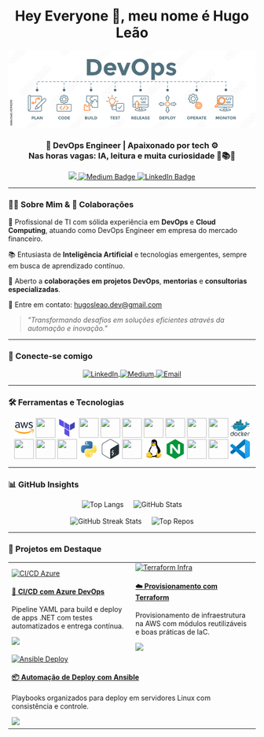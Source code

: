 <h1 align="center">Hey Everyone 👋, meu nome é Hugo Leão</h1>

<div align="center">
  <img src="https://github.com/hugosleao/hugosleao/blob/main/banner.png" alt="DevOpsShack Banner">
</div>

<h3 align="center">🌟 <strong>DevOps Engineer</strong> | Apaixonado por tech ⚙️<br>Nas horas vagas: IA, leitura e muita curiosidade 🤖📚🚀</h3>

<p align="center">
  <a href="https://github.com/hugosleao">
    <img src="https://img.shields.io/github/followers/hugosleao?label=Follow&style=social" />
  </a>
  <a href="https://medium.com/@hugosleao" target="_blank">
    <img src="https://img.shields.io/badge/Medium-%40hugosleao-black?logo=medium&style=social" alt="Medium Badge" />
  </a>
  <a href="https://linkedin.com/in/hugosleao" target="_blank">
    <img src="https://img.shields.io/badge/LinkedIn-hugosleao-blue?logo=linkedin&style=flat-square" alt="LinkedIn Badge" />
  </a>
</p>

<hr />

### 👨‍💼 Sobre Mim & 🤝 Colaborações

🎯 Profissional de TI com sólida experiência em **DevOps** e **Cloud Computing**, atuando como DevOps Engineer em empresa do mercado financeiro.

📚 Entusiasta de **Inteligência Artificial** e tecnologias emergentes, sempre em busca de aprendizado contínuo.

💼 Aberto a **colaborações em projetos DevOps**, **mentorias** e **consultorias especializadas**.

📧 Entre em contato: [hugosleao.dev@gmail.com](mailto:hugosleao.dev@gmail.com)

> *"Transformando desafios em soluções eficientes através da automação e inovação."*

<hr />

### 🔗 Conecte-se comigo

<p align="center">
  <a href="https://linkedin.com/in/hugosleao" target="_blank">
    <img align="center" src="https://raw.githubusercontent.com/rahuldkjain/github-profile-readme-generator/master/src/images/icons/Social/linked-in-alt.svg" alt="LinkedIn" height="30" width="40" />
  </a>
  <a href="https://medium.com/@hugosleao" target="_blank">
    <img align="center" src="https://raw.githubusercontent.com/rahuldkjain/github-profile-readme-generator/master/src/images/icons/Social/medium.svg" alt="Medium" height="30" width="40" />
  </a>
  <a href="mailto:hugosleao.dev@gmail.com" target="_blank">
    <img align="center" src="https://img.icons8.com/ios-filled/50/000000/email-open.png" alt="Email" height="30" width="40" />
  </a>
</p>

<hr />

### 🛠️ Ferramentas e Tecnologias

<p align="center">
  <!-- Icons: Cloud, CI/CD, DevOps, Monitoring, Tools -->
  <img src="https://raw.githubusercontent.com/devicons/devicon/master/icons/amazonwebservices/amazonwebservices-original-wordmark.svg" width="40" height="40"/>
  <img src="https://www.vectorlogo.zone/logos/microsoft_azure/microsoft_azure-icon.svg" width="40" height="40"/>
  <img src="https://raw.githubusercontent.com/devicons/devicon/master/icons/terraform/terraform-original.svg" width="40" height="40"/>
  <img src="https://cdn.worldvectorlogo.com/logos/ansible.svg" width="40" height="40"/>
  <img src="https://www.vectorlogo.zone/logos/chefio/chefio-icon.svg" width="40" height="40"/>
  <img src="https://raw.githubusercontent.com/saltstack/salt/master/doc/_static/salt-icon.png" width="40" height="40"/>
  <img src="https://www.vectorlogo.zone/logos/vagrantup/vagrantup-icon.svg" width="40" height="40"/>
  <img src="https://www.vectorlogo.zone/logos/helmsh/helmsh-icon.svg" width="40" height="40"/>
  <img src="https://argo-cd.readthedocs.io/en/stable/assets/logo.png" width="40" height="40"/>
  <img src="https://www.vectorlogo.zone/logos/jenkins/jenkins-icon.svg" width="40" height="40"/>
  <img src="https://raw.githubusercontent.com/devicons/devicon/master/icons/docker/docker-original-wordmark.svg" width="40" height="40"/>
  <img src="https://www.vectorlogo.zone/logos/kubernetes/kubernetes-icon.svg" width="40" height="40"/>
  <img src="https://www.vectorlogo.zone/logos/grafana/grafana-icon.svg" width="40" height="40"/>
  <img src="https://www.vectorlogo.zone/logos/prometheusio/prometheusio-icon.svg" width="40" height="40"/>
  <img src="https://raw.githubusercontent.com/devicons/devicon/master/icons/python/python-original.svg" width="40" height="40"/>
  <img src="https://raw.githubusercontent.com/devicons/devicon/master/icons/bash/bash-original.svg" width="40" height="40"/>
  <img src="https://www.vectorlogo.zone/logos/git-scm/git-scm-icon.svg" width="40" height="40"/>
  <img src="https://raw.githubusercontent.com/devicons/devicon/master/icons/linux/linux-original.svg" width="40" height="40"/>
  <img src="https://raw.githubusercontent.com/devicons/devicon/master/icons/nginx/nginx-original.svg" width="40" height="40"/>
  <img src="https://www.vectorlogo.zone/logos/getpostman/getpostman-icon.svg" width="40" height="40"/>
  <img src="https://raw.githubusercontent.com/detain/svg-logos/780f25886640cef088af994181646db2f6b1a3f8/svg/selenium-logo.svg" width="40" height="40"/>
  <img src="https://raw.githubusercontent.com/devicons/devicon/master/icons/vscode/vscode-original.svg" width="40" height="40"/>
</p>

<hr />

### 📊 GitHub Insights

<div align="center" style="display: flex; gap: 20px; justify-content: center; flex-wrap: wrap;">
  <img src="https://github-readme-stats.vercel.app/api/top-langs?username=hugosleao&show_icons=true&locale=en&layout=compact&theme=vue&hide_border=true" alt="Top Langs" />
  <img src="https://github-readme-stats.vercel.app/api?username=hugosleao&show_icons=true&locale=en&theme=vue&hide_border=true" alt="GitHub Stats" />
</div>

<br />

<div align="center" style="display: flex; gap: 20px; justify-content: center; flex-wrap: wrap;">
  <img src="https://github-readme-streak-stats.herokuapp.com/?user=hugosleao&theme=vue&hide_border=true" alt="GitHub Streak Stats" />
  <img src="https://github-contributor-stats.vercel.app/api?username=hugosleao&limit=5&theme=flat&combine_all_yearly_contributions=true" alt="Top Repos" />
</div>

<hr />

### 🚀 Projetos em Destaque

<table>
  <tr>
    <td width="50%">
      <a href="https://github.com/hugosleao/azure-devops-pipeline">
        <img src="https://via.placeholder.com/600x200.png?text=CI%2FCD+com+Azure+DevOps" alt="CI/CD Azure" width="100%" />
      </a>
      <h4><a href="https://github.com/hugosleao/azure-devops-pipeline">🧪 CI/CD com Azure DevOps</a></h4>
      <p>Pipeline YAML para build e deploy de apps .NET com testes automatizados e entrega contínua.</p>
      <img src="https://img.shields.io/github/languages/top/hugosleao/azure-devops-pipeline?style=flat-square" />
    </td>
    <td width="50%">
      <a href="https://github.com/hugosleao/terraform-infra">
        <img src="https://via.placeholder.com/600x200.png?text=Terraform+Infraestrutura" alt="Terraform Infra" width="100%" />
      </a>
      <h4><a href="https://github.com/hugosleao/terraform-infra">☁️ Provisionamento com Terraform</a></h4>
      <p>Provisionamento de infraestrutura na AWS com módulos reutilizáveis e boas práticas de IaC.</p>
      <img src="https://img.shields.io/github/languages/top/hugosleao/terraform-infra?style=flat-square" />
    </td>
  </tr>
  <tr>
    <td colspan="2">
      <a href="https://github.com/hugosleao/ansible-deploy">
        <img src="https://via.placeholder.com/1200x200.png?text=Automação+com+Ansible" alt="Ansible Deploy" width="100%" />
      </a>
      <h4><a href="https://github.com/hugosleao/ansible-deploy">📦 Automação de Deploy com Ansible</a></h4>
      <p>Playbooks organizados para deploy em servidores Linux com consistência e controle.</p>
      <img src="https://img.shields.io/github/languages/top/hugosleao/ansible-deploy?style=flat-square" />
    </td>
  </tr>
</table>




